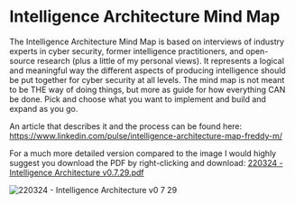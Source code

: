 # Intelligence Architecture Mind Map

The Intelligence Architecture Mind Map is based on interviews of industry experts in cyber security, former intelligence practitioners, and open-source research (plus a little of my personal views). It represents a logical and meaningful way the different aspects of producing intelligence should be put together for cyber security at all levels. The mind map is not meant to be THE way of doing things, but more as guide for how everything CAN be done. Pick and choose what you want to implement and build and expand as you go.

An article that describes it and the process can be found here: https://www.linkedin.com/pulse/intelligence-architecture-map-freddy-m/

For a much more detailed version compared to the image I would highly suggest you download the PDF by right-clicking and download:
[220324 - Intelligence Architecture v0.7.29.pdf](https://github.com/Errum/IntelArchitectureMap/files/8344259/220324.-.Intelligence.Architecture.v0.7.29.pdf)


![220324 - Intelligence Architecture v0 7 29](https://user-images.githubusercontent.com/48282036/159982966-6b151346-148f-4236-a80f-1fac1331121e.png?raw=true)
